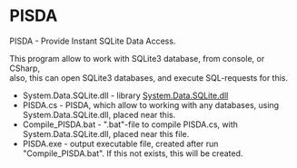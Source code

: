 # PISDA
PISDA - Provide Instant SQLite Data Access.

This program allow to work with SQLite3 database, from console, or CSharp,<br>
also, this can open SQLite3 databases, and execute SQL-requests for this.


+ System.Data.SQLite.dll			- library [System.Data.SQLite.dll](https://system.data.sqlite.org/index.html/doc/trunk/www/downloads.wiki)
+ PISDA.cs										- PISDA, which allow to working with any databases, using System.Data.SQLite.dll, placed near this.
+ Compile_PISDA.bat						- ".bat"-file to compile PISDA.cs, with System.Data.SQLite.dll, placed near this file.
+ PISDA.exe										- output executable file, created after run "Compile_PISDA.bat". If this not exists, this will be created.

